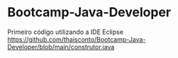 # Bootcamp-Java-Developer

Primeiro código utilizando a IDE Eclipse <https://github.com/thaisconto/Bootcamp-Java-Developer/blob/main/construtor.java>
